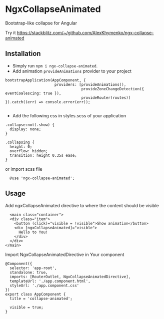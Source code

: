 # NgxCollapseAnimated

Bootstrap-like collapse for Angular

Try it https://stackblitz.com/~/github.com/AlexKhymenko/ngx-collapse-animated

## Installation

- Simply run `npm i ngx-collapse-animated`.
- Add animation `provideAnimations` provider to your project
`````
bootstrapApplication(AppComponent, {
                      providers: [provideAnimations(),
                                  provideZoneChangeDetection({ eventCoalescing: true }),
                                  provideRouter(routes)]
}).catch((err) => console.error(err));
  
`````
- Add the following css in styles.scss of your application
````
.collapse:not(.show) {
  display: none;
}

.collapsing {
  height: 0;
  overflow: hidden;
  transition: height 0.35s ease;
}
````

or import scss file
`````
  @use 'ngx-collapse-animated';
`````

## Usage
Add ngxCollapseAnimated directive to where the content should be visible
`````
  <main class="container">
  <div class="item">
    <button (click)="visible = !visible">Show animation</button>
    <div [ngxCollapseAnimated]="visible">
      Hello to You!
    </div>
  </div>
</main>
`````

Import  NgxCollapseAnimatedDirective in Your component
````` 
@Component({
  selector: 'app-root',
  standalone: true,
  imports: [RouterOutlet, NgxCollapseAnimatedDirective],
  templateUrl: './app.component.html',
  styleUrl: './app.component.css'
})
export class AppComponent {
  title = 'collapse-animated';

  visible = true;
}
`````

